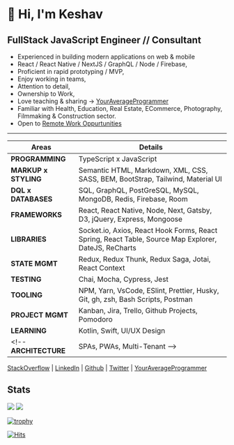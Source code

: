 # 👋 Hi, I'm Keshav  

## FullStack JavaScript Engineer // Consultant

- Experienced in building modern applications on web & mobile
- React / React Native / NextJS / GraphQL / Node / Firebase,
- Proficient in rapid prototyping / MVP,
- Enjoy working in teams,
- Attention to detail,
- Ownership to Work,
- Love teaching & sharing → [YourAverageProgrammer](https://www.youtube.com/channel/UC19U_d3EDdiwBw_P5Md1WGg)
- Familiar with Health, Education, Real Estate, ECommerce, Photography, Filmmaking & Construction sector.
- Open to [Remote Work Oppurtunities](mailto:keshav.dulal@gmail.com)

---

Areas | Details
--- | ---
**PROGRAMMING** | TypeScript x JavaScript
**MARKUP x STYLING** | Semantic HTML, Markdown, XML, CSS, SASS, BEM, BootStrap, Tailwind, Material UI
**DQL x DATABASES** | SQL, GraphQL, PostGreSQL, MySQL, MongoDB, Redis, Firebase, Room
**FRAMEWORKS** | React, React Native, Node, Next, Gatsby, D3, jQuery, Express, Mongoose
**LIBRARIES** | Socket.io, Axios, React Hook Forms, React Spring, React Table, Source Map Explorer, DateJS, ReCharts
**STATE MGMT** | Redux, Redux Thunk, Redux Saga, Jotai, React Context
**TESTING** | Chai, Mocha, Cypress, Jest
**TOOLING** | NPM, Yarn, VsCode, ESlint, Prettier, Husky, Git, gh, zsh, Bash Scripts, Postman
**PROJECT MGMT** | Kanban, Jira, Trello, Github Projects, Pomodoro
**LEARNING** | Kotlin, Swift, UI/UX Design
<!-- **ARCHITECTURE** | SPAs, PWAs, Multi-Tenant -->

[StackOverflow](https://stackoverflow.com/users/3556531/keshavdulal) | [LinkedIn](https://linkedin.com/keshavdulal) | [Github](https://github.com/Keshavdulal) | [Twitter](https://twitter.com/keshavdulal) | [YourAverageProgrammer](https://www.youtube.com/channel/UC19U_d3EDdiwBw_P5Md1WGg)

<!-- > [YouTube](https://www.youtube.com/keshavdulal) | [Instagram](https://www.instagram.com/keshav.dulal) | [Medium](https://medium.com/@keshavdulal) -->

## Stats
<!-- https://github.com/anuraghazra/github-readme-stats -->
![](https://github-readme-stats.vercel.app/api?username=keshavdulal&show_icons=true&count_private=true&theme=onedark) 
![](https://github-readme-stats.vercel.app/api/top-langs/?username=keshavdulal&count_private=true&layout=compact&theme=onedark) 

<!-- https://github.com/ryo-ma/github-profile-trophy#specify-the-maximum-row--column-size -->
[![trophy](https://github-profile-trophy.vercel.app/?username=keshavdulal&row=1&margin-w=15&margin-h=15&theme=onedark)](https://github.com/ryo-ma/github-profile-trophy)

<!-- https://hits.seeyoufarm.com/ -->
[![Hits](https://hits.seeyoufarm.com/api/count/incr/badge.svg?url=https%3A%2F%2Fgithub.com%2Fkeshavdulal&count_bg=%2379C83D&title_bg=%23555555&icon=&icon_color=%23E7E7E7&title=ghProfileVisits&edge_flat=false)](https://hits.seeyoufarm.com)
